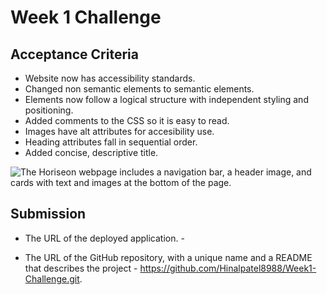 # Week 1 Challenge

## Acceptance Criteria

* Website now has accessibility standards. 
* Changed non semantic elements to semantic elements.
* Elements now follow a logical structure with independent styling and positioning.
* Added comments to the CSS so it is easy to read.
* Images have alt attributes for accesibility use.
* Heading attributes fall in sequential order.
* Added concise, descriptive title.


![The Horiseon webpage includes a navigation bar, a header image, and cards with text and images at the bottom of the page.](../../../../../C:/Users/User/Bootcamp/Week1-Challenge/Assets/01-html-css-git-homework-demo.png)



## Submission

* The URL of the deployed application. - 

* The URL of the GitHub repository, with a unique name and a README that describes the project - https://github.com/Hinalpatel8988/Week1-Challenge.git.
